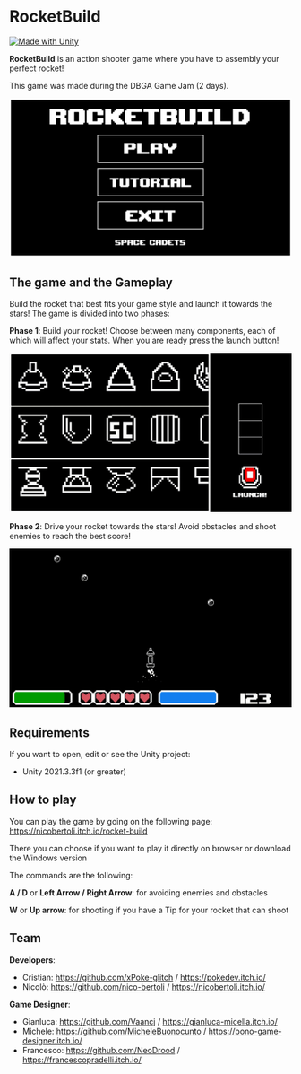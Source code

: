 # RocketBuild
[![Made with Unity](https://img.shields.io/badge/Made%20with-Unity-57b9d3.svg?style=flat&logo=unity)](https://www.unity.com)

**RocketBuild** is an action shooter game where you have to assembly your perfect rocket!

This game was made during the DBGA Game Jam (2 days).

<img src="https://github.com/DBGA-Game-Jam-Team/Game-DBGA-Jam/blob/main/Screenshots/rocket_menu.png" width="750">

## The game and the Gameplay

Build the rocket that best fits your game style and launch it towards the stars! The game is divided into two phases:

**Phase 1**: Build your rocket! Choose between many components, each of which will affect your stats. When you are ready press the launch button!

<img src="https://github.com/DBGA-Game-Jam-Team/Game-DBGA-Jam/blob/main/Screenshots/rocket_gameplay_assembly.gif" width="750">

**Phase 2**: Drive your rocket towards the stars! Avoid obstacles and shoot enemies to reach the best score!

<img src="https://github.com/DBGA-Game-Jam-Team/Game-DBGA-Jam/blob/main/Screenshots/rocket_gameplay_space.gif" width="750">

## Requirements

If you want to open, edit or see the Unity project:
* Unity 2021.3.3f1 (or greater)

## How to play

You can play the game by going on the following page: https://nicobertoli.itch.io/rocket-build

There you can choose if you want to play it directly on browser or download the Windows version

The commands are the following:

**A / D** or **Left Arrow / Right Arrow**: for avoiding enemies and obstacles

**W** or **Up arrow**: for shooting if you have a Tip for your rocket that can shoot

## Team

**Developers**:

* Cristian: https://github.com/xPoke-glitch / https://pokedev.itch.io/
* Nicolò: https://github.com/nico-bertoli / https://nicobertoli.itch.io/

**Game Designer**:

* Gianluca: https://github.com/Vaancj / https://gianluca-micella.itch.io/
* Michele: https://github.com/MicheleBuonocunto / https://bono-game-designer.itch.io/
* Francesco: https://github.com/NeoDrood / https://francescopradelli.itch.io/


